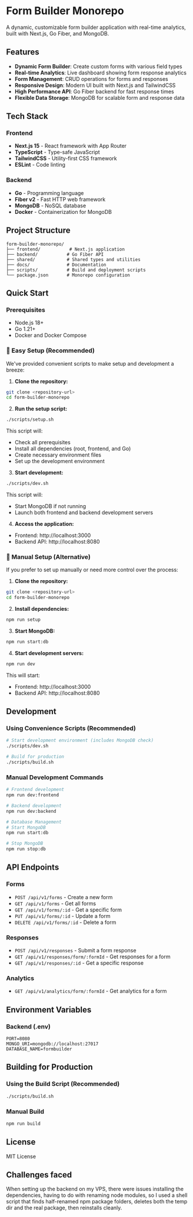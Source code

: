 # Form Builder Monorepo

A dynamic, customizable form builder application with real-time analytics, built with Next.js, Go Fiber, and MongoDB.

## Features

- **Dynamic Form Builder**: Create custom forms with various field types
- **Real-time Analytics**: Live dashboard showing form response analytics
- **Form Management**: CRUD operations for forms and responses
- **Responsive Design**: Modern UI built with Next.js and TailwindCSS
- **High Performance API**: Go Fiber backend for fast response times
- **Flexible Data Storage**: MongoDB for scalable form and response data

## Tech Stack

### Frontend

- **Next.js 15** - React framework with App Router
- **TypeScript** - Type-safe JavaScript
- **TailwindCSS** - Utility-first CSS framework
- **ESLint** - Code linting

### Backend

- **Go** - Programming language
- **Fiber v2** - Fast HTTP web framework
- **MongoDB** - NoSQL database
- **Docker** - Containerization for MongoDB

## Project Structure

```
form-builder-monorepo/
├── frontend/           # Next.js application
├── backend/           # Go Fiber API
├── shared/            # Shared types and utilities
├── docs/              # Documentation
├── scripts/           # Build and deployment scripts
└── package.json       # Monorepo configuration
```

## Quick Start

### Prerequisites

- Node.js 18+
- Go 1.21+
- Docker and Docker Compose

### 🚀 Easy Setup (Recommended)

We've provided convenient scripts to make setup and development a breeze:

1. **Clone the repository:**

```bash
git clone <repository-url>
cd form-builder-monorepo
```

2. **Run the setup script:**

```bash
./scripts/setup.sh
```

This script will:

- Check all prerequisites
- Install all dependencies (root, frontend, and Go)
- Create necessary environment files
- Set up the development environment

3. **Start development:**

```bash
./scripts/dev.sh
```

This script will:

- Start MongoDB if not running
- Launch both frontend and backend development servers

4. **Access the application:**

- Frontend: http://localhost:3000
- Backend API: http://localhost:8080

### 🔧 Manual Setup (Alternative)

If you prefer to set up manually or need more control over the process:

1. **Clone the repository:**

```bash
git clone <repository-url>
cd form-builder-monorepo
```

2. **Install dependencies:**

```bash
npm run setup
```

3. **Start MongoDB:**

```bash
npm run start:db
```

4. **Start development servers:**

```bash
npm run dev
```

This will start:

- Frontend: http://localhost:3000
- Backend API: http://localhost:8080

## Development

### Using Convenience Scripts (Recommended)

```bash
# Start development environment (includes MongoDB check)
./scripts/dev.sh

# Build for production
./scripts/build.sh
```

### Manual Development Commands

```bash
# Frontend development
npm run dev:frontend

# Backend development
npm run dev:backend

# Database Management
# Start MongoDB
npm run start:db

# Stop MongoDB
npm run stop:db
```

## API Endpoints

### Forms

- `POST /api/v1/forms` - Create a new form
- `GET /api/v1/forms` - Get all forms
- `GET /api/v1/forms/:id` - Get a specific form
- `PUT /api/v1/forms/:id` - Update a form
- `DELETE /api/v1/forms/:id` - Delete a form

### Responses

- `POST /api/v1/responses` - Submit a form response
- `GET /api/v1/responses/form/:formId` - Get responses for a form
- `GET /api/v1/responses/:id` - Get a specific response

### Analytics

- `GET /api/v1/analytics/form/:formId` - Get analytics for a form

## Environment Variables

### Backend (.env)

```
PORT=8080
MONGO_URI=mongodb://localhost:27017
DATABASE_NAME=formbuilder
```

## Building for Production

### Using the Build Script (Recommended)

```bash
./scripts/build.sh
```

### Manual Build

```bash
npm run build
```

## License

MIT License

## Challenges faced

When setting up the backend on my VPS, there were issues installing the dependencies, having to do with renaming node modules, so I used a shell script that finds half-renamed npm package folders, deletes both the temp dir and the real package, then reinstalls cleanly.
